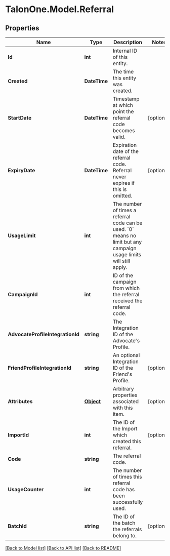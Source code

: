 # TalonOne.Model.Referral
## Properties

Name | Type | Description | Notes
------------ | ------------- | ------------- | -------------
**Id** | **int** | Internal ID of this entity. | 
**Created** | **DateTime** | The time this entity was created. | 
**StartDate** | **DateTime** | Timestamp at which point the referral code becomes valid. | [optional] 
**ExpiryDate** | **DateTime** | Expiration date of the referral code. Referral never expires if this is omitted. | [optional] 
**UsageLimit** | **int** | The number of times a referral code can be used. &#x60;0&#x60; means no limit but any campaign usage limits will still apply.  | 
**CampaignId** | **int** | ID of the campaign from which the referral received the referral code. | 
**AdvocateProfileIntegrationId** | **string** | The Integration ID of the Advocate&#39;s Profile. | 
**FriendProfileIntegrationId** | **string** | An optional Integration ID of the Friend&#39;s Profile. | [optional] 
**Attributes** | [**Object**](.md) | Arbitrary properties associated with this item. | [optional] 
**ImportId** | **int** | The ID of the Import which created this referral. | [optional] 
**Code** | **string** | The referral code. | 
**UsageCounter** | **int** | The number of times this referral code has been successfully used. | 
**BatchId** | **string** | The ID of the batch the referrals belong to. | [optional] 

[[Back to Model list]](../README.md#documentation-for-models) [[Back to API list]](../README.md#documentation-for-api-endpoints) [[Back to README]](../README.md)

